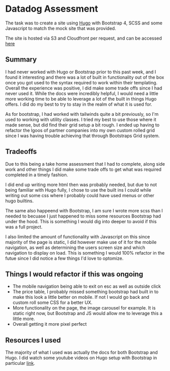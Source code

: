 # Datadog Assessment

The task was to create a site using [Hugo](https://gohugo.io/) with Bootstrap 4, SCSS and some Javascript to match the mock site that was provided.

The site is hosted via S3 and Cloudfront per request, and can be accessed [here]()

## Summary

I had never worked with Hugo or Bootstrap prior to this past week, and I found it interesting and there was a lot of built in functionality out of the box once you got used to the syntax required to work within their templating.
Overall the experience was positive, I did make some trade offs since I had never used it. While the docs were incredibly helpful, I would need a little more working time to be able to leverage a lot of the built in things Hugo offers. I did do my best to try to stay in the realm of what it is used for.

As for bootstrap, I had worked with tailwinds quite a bit previously, so I'm used to working with utility classes. I tried my best to use those where it made sense, but did find their grid setup a bit rough. I ended up having to refactor the lgoos of partner companies into my own custom rolled grid since I was having trouble achieving that through Bootstraps Grid system.

## Tradeoffs

Due to this being a take home assessment that I had to complete, along side work and other things I did make some trade offs to get what was required completed in a timely fashion.

I did end up writing more html then was probably needed, but due to not being familiar with Hugo fully, I chose to use the built ins I could while writing out some css where I probably could have used menus or other hugo builtins.

The same also happeend with Bootstrap, I am sure I wrote more scss than I needed to becuase I just happened to miss some resources Bootstrap had under the hood. This is something I would dig into deeper to avoid if this was a full project.

I also limited the amount of functionality with Javascript on this since majority of the page is static, I did however make use of it for the mobile navigation, as well as determining the users screen size and which navigation to display on load. This is something I would 100% refactor in the futue since I did notice a few things I'd love to optomize.

## Things I would refactor if this was ongoing

- The mobile navigation being able to exit on esc as well as outside click
- The price table, I probably missed something bootstrap had built in to make this look a little better on mobile. If not I would go back and custom roll some CSS for a better UX.
- More functionality on the page, the image carousel for example. It is static right now, but Bootstrap and JS would allow me to leverage this a little more.
- Overall getting it more pixel perfect

## Resources I used

The majority of what I used was actually the docs for both Bootstrap and Hugo. I did watch some youtube videos on Hugo setup with Bootstrap in particular [link](https://www.youtube.com/watch?v=Vj5zy2q7O9U&t=1502s&ab_channel=FutureWebDesign).
